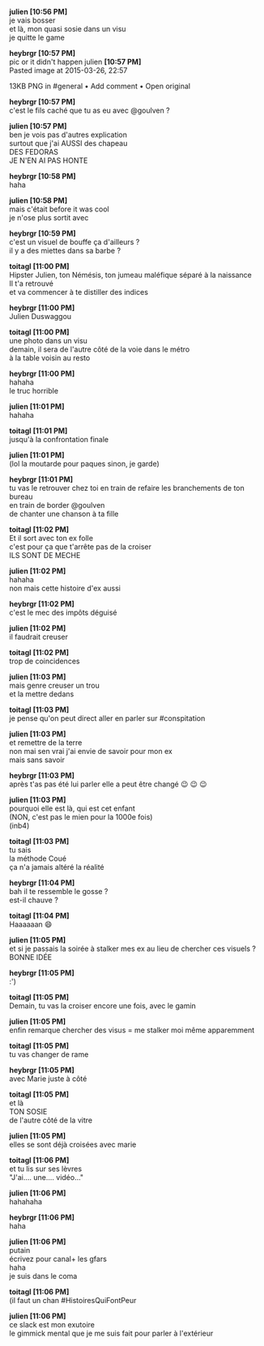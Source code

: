 **julien [10:56 PM]**  
je vais bosser  
et là, mon quasi sosie dans un visu  
je quitte le game  

**heybrgr [10:57 PM]**  
pic or it didn't happen
julien 
**[10:57 PM]**  
Pasted image at 2015-03-26, 22:57    

 13KB PNG in #general  • Add comment • Open original   

**heybrgr [10:57 PM]**  
c'est le fils caché que tu as eu avec @goulven ?  

**julien [10:57 PM]**  
ben je vois pas d'autres explication  
surtout que j'ai AUSSI des chapeau  
DES FEDORAS  
JE N'EN AI PAS HONTE  

**heybrgr [10:58 PM]**  
haha  

**julien [10:58 PM]**  
mais c'était before it was cool  
je n'ose plus sortit avec  

**heybrgr [10:59 PM]**  
c'est un visuel de bouffe ça d'ailleurs ?  
il y a des miettes dans sa barbe ?  

**toitagl [11:00 PM]**  
Hipster Julien, ton Némésis, ton jumeau maléfique séparé à la naissance  
Il t'a retrouvé  
et va commencer à te distiller des indices  

**heybrgr [11:00 PM]**  
Julien Duswaggou  

**toitagl [11:00 PM]**  
une photo dans un visu  
demain, il sera de l'autre côté de la voie dans le métro  
à la table voisin au resto  

**heybrgr [11:00 PM]**  
hahaha  
le truc horrible  

**julien [11:01 PM]**  
hahaha  

**toitagl [11:01 PM]**  
jusqu'à la confrontation finale  

**julien [11:01 PM]**  
(lol la moutarde pour paques sinon, je garde)  

**heybrgr [11:01 PM]**  
tu vas le retrouver chez toi en train de refaire les branchements de ton bureau  
en train de border @goulven  
de chanter une chanson à ta fille  

**toitagl [11:02 PM]**  
Et il sort avec ton ex folle  
c'est pour ça que t'arrête pas de la croiser  
ILS SONT DE MECHE  

**julien [11:02 PM]**  
hahaha  
non mais cette histoire d'ex aussi  

**heybrgr [11:02 PM]**  
c'est le mec des impôts déguisé  

**julien [11:02 PM]**  
il faudrait creuser  

**toitagl [11:02 PM]**  
trop de coincidences  

**julien [11:03 PM]**  
mais genre creuser un trou  
et la mettre dedans  

**toitagl [11:03 PM]**  
je pense qu'on peut direct aller en parler sur #conspitation  

**julien [11:03 PM]**  
et remettre de la terre  
non mai sen vrai j'ai envie de savoir pour mon ex  
mais sans savoir  

**heybrgr [11:03 PM]**  
après t'as pas été lui parler elle a peut être changé :wink: :wink: :wink:  

**julien [11:03 PM]**  
pourquoi elle est là, qui est cet enfant  
(NON, c'est pas le mien pour la 1000e fois)  
(inb4)  

**toitagl [11:03 PM]**  
tu sais  
la méthode Coué  
ça n'a jamais altéré la réalité  

**heybrgr [11:04 PM]**  
bah il te ressemble le gosse ?  
est-il chauve ?  

**toitagl [11:04 PM]**  
Haaaaaan :smile:  

**julien [11:05 PM]**  
et si je passais la soirée à stalker mes ex au lieu de chercher ces visuels ?  
BONNE IDÉE  

**heybrgr [11:05 PM]**  
:')  

**toitagl [11:05 PM]**  
Demain, tu vas la croiser encore une fois, avec le gamin  

**julien [11:05 PM]**  
enfin remarque chercher des visus = me stalker moi même apparemment  

**toitagl [11:05 PM]**  
tu vas changer de rame  

**heybrgr [11:05 PM]**  
avec Marie juste à côté  

**toitagl [11:05 PM]**  
et là  
TON SOSIE  
de l'autre côté de la vitre  

**julien [11:05 PM]**  
elles se sont déjà croisées avec marie  

**toitagl [11:06 PM]**  
et tu lis sur ses lèvres  
"J'ai.... une.... vidéo..."  

**julien [11:06 PM]**  
hahahaha  

**heybrgr [11:06 PM]**  
haha  

**julien [11:06 PM]**  
putain  
écrivez pour canal+ les gfars  
haha  
je suis dans le coma  

**toitagl [11:06 PM]**  
(il faut un chan #HistoiresQuiFontPeur  

**julien [11:06 PM]**  
ce slack est mon exutoire  
le gimmick mental que je me suis fait pour parler à l'extérieur
